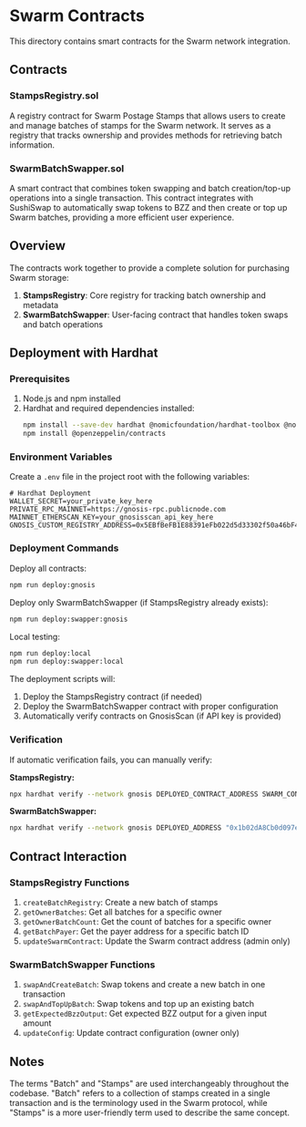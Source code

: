 # Swarm Contracts

This directory contains smart contracts for the Swarm network integration.

## Contracts

### StampsRegistry.sol

A registry contract for Swarm Postage Stamps that allows users to create and manage batches of stamps for the Swarm network. It serves as a registry that tracks ownership and provides methods for retrieving batch information.

### SwarmBatchSwapper.sol

A smart contract that combines token swapping and batch creation/top-up operations into a single transaction. This contract integrates with SushiSwap to automatically swap tokens to BZZ and then create or top up Swarm batches, providing a more efficient user experience.

## Overview

The contracts work together to provide a complete solution for purchasing Swarm storage:

1. **StampsRegistry**: Core registry for tracking batch ownership and metadata
2. **SwarmBatchSwapper**: User-facing contract that handles token swaps and batch operations

## Deployment with Hardhat

### Prerequisites

1. Node.js and npm installed
2. Hardhat and required dependencies installed:
   ```bash
   npm install --save-dev hardhat @nomicfoundation/hardhat-toolbox @nomicfoundation/hardhat-verify @nomicfoundation/hardhat-ethers hardhat-deploy ethers@^6.0.0 dotenv
   npm install @openzeppelin/contracts
   ```

### Environment Variables

Create a `.env` file in the project root with the following variables:

```
# Hardhat Deployment
WALLET_SECRET=your_private_key_here
PRIVATE_RPC_MAINNET=https://gnosis-rpc.publicnode.com
MAINNET_ETHERSCAN_KEY=your_gnosisscan_api_key_here
GNOSIS_CUSTOM_REGISTRY_ADDRESS=0x5EBfBeFB1E88391eFb022d5d33302f50a46bF4f3
```

### Deployment Commands

Deploy all contracts:

```bash
npm run deploy:gnosis
```

Deploy only SwarmBatchSwapper (if StampsRegistry already exists):

```bash
npm run deploy:swapper:gnosis
```

Local testing:

```bash
npm run deploy:local
npm run deploy:swapper:local
```

The deployment scripts will:

1. Deploy the StampsRegistry contract (if needed)
2. Deploy the SwarmBatchSwapper contract with proper configuration
3. Automatically verify contracts on GnosisScan (if API key is provided)

### Verification

If automatic verification fails, you can manually verify:

**StampsRegistry:**

```bash
npx hardhat verify --network gnosis DEPLOYED_CONTRACT_ADDRESS SWARM_CONTRACT_ADDRESS
```

**SwarmBatchSwapper:**

```bash
npx hardhat verify --network gnosis DEPLOYED_ADDRESS "0x1b02dA8Cb0d097eB8D57A175b88c7D8b47997506" "STAMPS_REGISTRY_ADDRESS" "0xdBF3Ea6F5beE45c02255B2c26a16F300502F68da" "0xDDAfbb505ad214D7b80b1f830fcCc89B60fb7A83" "0x6f30b7cf40cb423c1d23478a9855701ecf43931e" --contract contracts/SwarmBatchSwapper.sol:SwarmBatchSwapper
```

## Contract Interaction

### StampsRegistry Functions

1. `createBatchRegistry`: Create a new batch of stamps
2. `getOwnerBatches`: Get all batches for a specific owner
3. `getOwnerBatchCount`: Get the count of batches for a specific owner
4. `getBatchPayer`: Get the payer address for a specific batch ID
5. `updateSwarmContract`: Update the Swarm contract address (admin only)

### SwarmBatchSwapper Functions

1. `swapAndCreateBatch`: Swap tokens and create a new batch in one transaction
2. `swapAndTopUpBatch`: Swap tokens and top up an existing batch
3. `getExpectedBzzOutput`: Get expected BZZ output for a given input amount
4. `updateConfig`: Update contract configuration (owner only)

## Notes

The terms "Batch" and "Stamps" are used interchangeably throughout the codebase. "Batch" refers to a collection of stamps created in a single transaction and is the terminology used in the Swarm protocol, while "Stamps" is a more user-friendly term used to describe the same concept.
